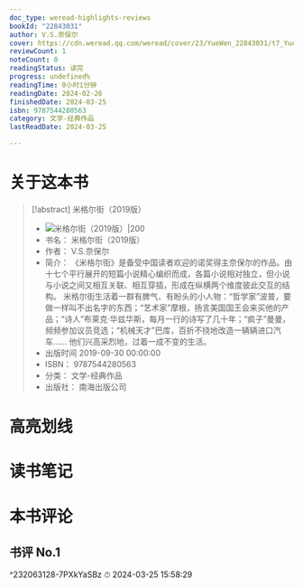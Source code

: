 ```yaml
---
doc_type: weread-highlights-reviews
bookId: "22843031"
author: V.S.奈保尔
cover: https://cdn.weread.qq.com/weread/cover/23/YueWen_22843031/t7_YueWen_22843031.jpg
reviewCount: 1
noteCount: 0
readingStatus: 读完
progress: undefined%
readingTime: 0小时1分钟
readingDate: 2024-02-26
finishedDate: 2024-03-25
isbn: 9787544280563
category: 文学-经典作品
lastReadDate: 2024-03-25

---
```

# 关于这本书
> [!abstract] 米格尔街（2019版）
> - ![ 米格尔街（2019版）|200](https://cdn.weread.qq.com/weread/cover/23/YueWen_22843031/t7_YueWen_22843031.jpg)
> - 书名： 米格尔街（2019版）
> - 作者： V.S.奈保尔
> - 简介： 《米格尔街》是备受中国读者欢迎的诺奖得主奈保尔的作品。由十七个平行展开的短篇小说精心编织而成，各篇小说相对独立，但小说与小说之间又相互关联、相互穿插，形成在纵横两个维度彼此交互的结构。
米格尔街生活着一群有脾气、有盼头的小人物：“哲学家”波普，要做一样叫不出名字的东西；“艺术家”摩根，扬言美国国王会来买他的产品；“诗人”布莱克·华兹华斯，每月一行的诗写了几十年；“疯子”曼曼，频频参加议员竞选；“机械天才”巴库，百折不挠地改造一辆辆进口汽车……
他们兴高采烈地，过着一成不变的生活。
> - 出版时间 2019-09-30 00:00:00
> - ISBN： 9787544280563
> - 分类： 文学-经典作品
> - 出版社： 南海出版公司

# 高亮划线

# 读书笔记

# 本书评论

## 书评 No.1 
 ^232063128-7PXkYaSBz
⏱ 2024-03-25 15:58:29
